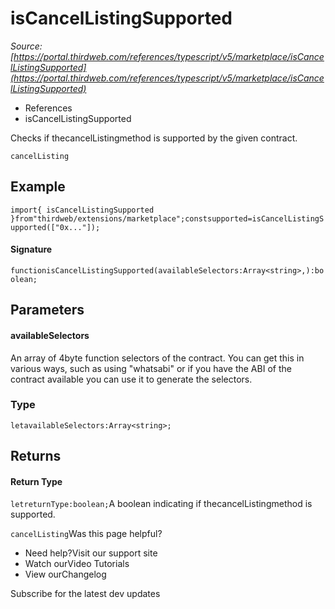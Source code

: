 # isCancelListingSupported

*Source: [https://portal.thirdweb.com/references/typescript/v5/marketplace/isCancelListingSupported](https://portal.thirdweb.com/references/typescript/v5/marketplace/isCancelListingSupported)*

* References
* isCancelListingSupported

Checks if thecancelListingmethod is supported by the given contract.

`cancelListing`
## Example

`import{ isCancelListingSupported }from"thirdweb/extensions/marketplace";constsupported=isCancelListingSupported(["0x..."]);`
#### Signature

`functionisCancelListingSupported(availableSelectors:Array<string>,):boolean;`
## Parameters

#### availableSelectors

An array of 4byte function selectors of the contract. You can get this in various ways, such as using "whatsabi" or if you have the ABI of the contract available you can use it to generate the selectors.

### Type

`letavailableSelectors:Array<string>;`
## Returns

#### Return Type

`letreturnType:boolean;`A boolean indicating if thecancelListingmethod is supported.

`cancelListing`Was this page helpful?

* Need help?Visit our support site
* Watch ourVideo Tutorials
* View ourChangelog

Subscribe for the latest dev updates

